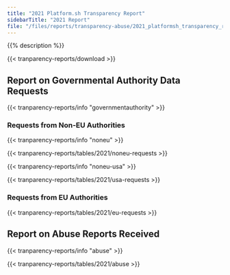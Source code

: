 ```yaml
---
title: "2021 Platform.sh Transparency Report"
sidebarTitle: "2021 Report"
file: "/files/reports/transparency-abuse/2021_platformsh_transparency_report.pdf"
---
```


{{% description %}}

{{< tranparency-reports/download >}}

## Report on Governmental Authority Data Requests

{{< tranparency-reports/info "governmentauthority" >}}

### Requests from Non-EU Authorities

{{< tranparency-reports/info "noneu" >}}

{{< tranparency-reports/tables/2021/noneu-requests >}}

{{< tranparency-reports/info "noneu-usa" >}}

{{< tranparency-reports/tables/2021/usa-requests >}}

### Requests from EU Authorities

{{< tranparency-reports/tables/2021/eu-requests >}}

## Report on Abuse Reports Received 

{{< tranparency-reports/info "abuse" >}}

{{< tranparency-reports/tables/2021/abuse >}}
